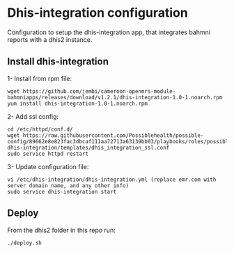 # Dhis-integration configuration
Configuration to setup the dhis-integration app, that integrates bahmni reports with a dhis2 instance.

## Install dhis-integration

1- Install from rpm file:

```
wget https://github.com/jembi/cameroon-openmrs-module-bahmniapps/releases/download/v1.2.1/dhis-integration-1.0-1.noarch.rpm
yum install dhis-integration-1.0-1.noarch.rpm
```

2- Add ssl config:

```
cd /etc/httpd/conf.d/ 
wget https://raw.githubusercontent.com/Possiblehealth/possible-config/89662e8e823fac3dbcaf111aa72713a63139bb03/playbooks/roles/possible-dhis-integration/templates/dhis_integration_ssl.conf
sudo service httpd restart
```

3- Update configuration file:

```
vi /etc/dhis-integration/dhis-integration.yml (replace emr.com with server domain name, and any other info)
sudo service dhis-integration start
```

## Deploy

From the dhis2 folder in this repo run:

```
./deploy.sh
```
